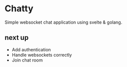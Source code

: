 # Chatty

Simple websocket chat application using svelte & golang. 

## next up 
- Add authentication 
- Handle websockets correctly 
- Join chat room 
